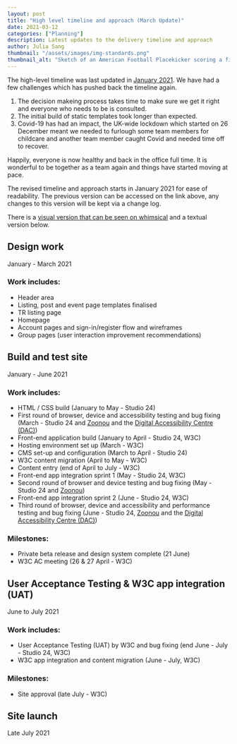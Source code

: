 ```yaml
---
layout: post
title: "High level timeline and approach (March Update)"
date: 2021-03-12
categories: ["Planning"]
description: Latest updates to the delivery timeline and approach
author: Julia Sang
thumbnail: "/assets/images/img-standards.png"
thumbnail_alt: "Sketch of an American Football Placekicker scoring a field goal. The football shows the W3C logo. 'Standards' is written in the end zone."
---
```

The high-level timeline was last updated in [January 2021](/updates/high-level-timeline-and-approach/). We have had a few challenges which has pushed back the timeline again. 

1. The decision makeing process takes time to make sure we get it right and everyone who needs to be is consulted. 
2. The initial build of static templates took longer than expected.
3. Covid-19 has had an impact, the UK-wide lockdown which started on 26 December meant we needed to furlough some team members for childcare and another team member caught Covid and needed time off to recover. 

Happily, everyone is now healthy and back in the office full time. It is wonderful to be together as a team again and things have started moving at pace.

The revised timeline and approach starts in January 2021 for ease of readability. The previous version can be accessed on the link above, any changes to this version will be kept via a change log.

There is a [visual version that can be seen on whimsical](https://whimsical.com/project-approach-v1-6-8kd9jVtEaso6e3Cy8Q8Ju5) and a textual version below.

## Design work

January - March 2021

### Work includes:

* Header area
* Listing, post and event page templates finalised
* TR listing page
* Homepage
* Account pages and sign-in/register flow and wireframes
* Group pages (user interaction improvement recommendations)

## Build and test site

January - June 2021

### Work includes:

* HTML / CSS build (January to May - Studio 24)
* First round of browser, device and accessibility testing and bug fixing (March - Studio 24 and [Zoonou](https://zoonou.com/) and the [Digital Accessibility Centre (DAC)](https://digitalaccessibilitycentre.org/))
* Front-end application build (January to April - Studio 24, W3C)
* Hosting environment set up (March - W3C)
* CMS set-up and configuration (March to April - Studio 24)
* W3C content migration (April to May - W3C)
* Content entry (end of April to July - W3C)
* Front-end app integration sprint 1 (May - Studio 24, W3C)
* Second round of browser and device testing and bug fixing (May - Studio 24 and [Zoonou](https://zoonou.com/))
* Front-end app integration sprint 2 (June - Studio 24, W3C)
* Third round of browser, device and accessibility and performance testing and bug fixing (June - Studio 24, [Zoonou](https://zoonou.com/) and the [Digital Accessibility Centre (DAC)](https://digitalaccessibilitycentre.org/))

### Milestones:

* Private beta release and design system complete (21 June)
* W3C AC meeting (26 & 27 April - W3C)

## User Acceptance Testing & W3C app integration (UAT)

June to July 2021

### Work includes:

* User Acceptance Testing (UAT) by W3C and bug fixing (end June - July - Studio 24, W3C)
* W3C app integration and content migration (June - July, W3C)

### Milestones:

* Site approval (late July - W3C)

## Site launch

Late July 2021
